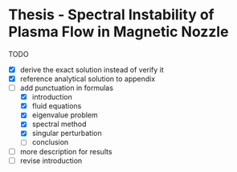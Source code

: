 # Thesis - Spectral Instability of Plasma Flow in Magnetic Nozzle

TODO
- [x] derive the exact solution instead of verify it
- [x] reference analytical solution to appendix
- [ ] add punctuation in formulas
    - [x] introduction
    - [x] fluid equations
    - [x] eigenvalue problem
    - [x] spectral method
    - [x] singular perturbation
    - [ ] conclusion
- [ ] more description for results
- [ ] revise introduction
